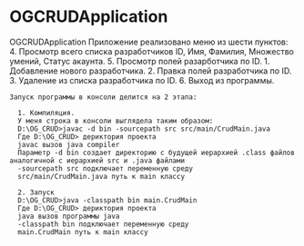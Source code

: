 # OGCRUDApplication
OGCRUDApplication
Приложение реализовано меню из шести пунктов:
    4. Просмотр всего списка разработчиков ID, Имя, Фамилия, Множество умений, Статус акаунта.
    5. Просмотр полей разарботчика по ID.
    1. Добавление нового разработчика.
    2. Правка полей разработчика по ID.
    3. Удаление из списка разработчика по ID.
    6. Выход из программы.
    
    Запуск программы в консоли делится на 2 этапа:
    
      1. Компиляция.
      У меня строка в консоли выглядела таким образом:
      D:\OG_CRUD>javac -d bin -sourcepath src src/main/CrudMain.java
      Где D:\OG_CRUD> дериктория проекта
      javac вызов java compiler
      Параметр -d bin создает директорию с будущей иерархией .class файлов аналогичной с иерархией src и .java файлами
      -sourcepath src подключает переменную среду
      src/main/CrudMain.java путь к main классу
      
      2. Запуск
      D:\OG_CRUD>java -classpath bin main.CrudMain
      Где D:\OG_CRUD> дериктория проекта
      java вызов программы java
      -classpath bin подключает переменную среду
      main.CrudMain путь к main классу
